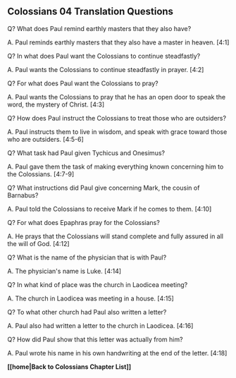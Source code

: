 ## Colossians 04 Translation Questions ##

Q? What does Paul remind earthly masters that they also have?

A. Paul reminds earthly masters that they also have a master in heaven. [4:1]

Q? In what does Paul want the Colossians to continue steadfastly?

A. Paul wants the Colossians to continue steadfastly in prayer. [4:2]

Q? For what does Paul want the Colossians to pray?

A. Paul wants the Colossians to pray that he has an open door to speak the word, the mystery of Christ. [4:3]

Q? How does Paul instruct the Colossians to treat those who are outsiders?

A. Paul instructs them to live in wisdom, and speak with grace toward those who are outsiders. [4:5-6]

Q? What task had Paul given Tychicus and Onesimus?

A. Paul gave them the task of making everything known concerning him to the Colossians. [4:7-9]

Q? What instructions did Paul give concerning Mark, the cousin of Barnabus?

A. Paul told the Colossians to receive Mark if he comes to them. [4:10]

Q? For what does Epaphras pray for the Colossians?

A. He prays that the Colossians will stand complete and fully assured in all the will of God. [4:12]

Q? What is the name of the physician that is with Paul?

A. The physician's name is Luke. [4:14]

Q? In what kind of place was the church in Laodicea meeting?

A. The church in Laodicea was meeting in a house. [4:15]

Q? To what other church had Paul also written a letter?

A. Paul also had written a letter to the church in Laodicea. [4:16]

Q? How did Paul show that this letter was actually from him?

A. Paul wrote his name in his own handwriting at the end of the letter. [4:18]

__[[home|Back to Colossians Chapter List]]__

